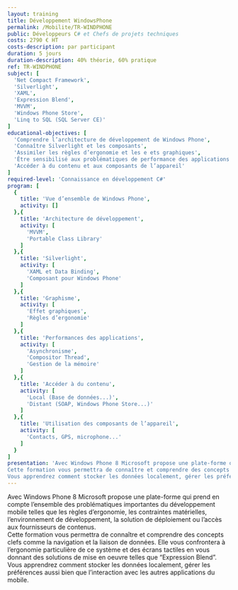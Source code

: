 ```yaml
---
layout: training
title: Développement WindowsPhone
permalink: /Mobilite/TR-WINDPHONE
public: Développeurs C# et Chefs de projets techniques
costs: 2790 € HT
costs-description: par participant
duration: 5 jours
duration-description: 40% théorie, 60% pratique
ref: TR-WINDPHONE
subject: [
  'Net Compact Framework',
  'Silverlight',
  'XAML',
  'Expression Blend',
  'MVVM',
  'Windows Phone Store',
  'Linq to SQL (SQL Server CE)'
]
educational-objectives: [
  'Comprendre l’architecture de développement de Windows Phone',
  'Connaître Silverlight et les composants',
  'Assimiler les règles d’ergonomie et les e ets graphiques',
  'Être sensibilisé aux problématiques de performance des applications',
  'Accéder à du contenu et aux composants de l’appareil'
]
required-level: 'Connaissance en développement C#'
program: [
  {
    title: 'Vue d’ensemble de Windows Phone',
    activity: []
  },{
    title: 'Architecture de développement',
    activity: [
      'MVVM',
      'Portable Class Library'
    ]
  },{
    title: 'Silverlight',
    activity: [
      'XAML et Data Binding',
      'Composant pour Windows Phone'
    ]
  },{
    title: 'Graphisme',
    activity: [
      'Effet graphiques',
      'Règles d’ergonomie'
    ]
  },{
    title: 'Performances des applications',
    activity: [
      'Asynchronisme',
      'Compositor Thread',
      'Gestion de la mémoire'
    ]
  },{
    title: 'Accéder à du contenu',
    activity: [
      'Local (Base de données...)',
      'Distant (SOAP, Windows Phone Store...)'
    ]
  },{
    title: 'Utilisation des composants de l’appareil',
    activity: [
      'Contacts, GPS, microphone...'
    ]
  }
]
presentation: 'Avec Windows Phone 8 Microsoft propose une plate-forme qui prend en compte l’ensemble des problématiques importantes du développement mobile telles que les règles d’ergonomie, les contraintes matérielles, l’environnement de développement, la solution de déploiement ou l’accès aux fournisseurs de contenus.
Cette formation vous permettra de connaître et comprendre des concepts clefs comme la navigation et la liaison de données. Elle vous confrontera à l’ergonomie particulière de ce système et des écrans tactiles en vous donnant des solutions de mise en oeuvre telles que “Expression Blend”.
Vous apprendrez comment stocker les données localement, gérer les préférences aussi bien que l’interaction avec les autres applications du mobile.'
---
```


Avec Windows Phone 8 Microsoft propose une plate-forme qui prend en compte l’ensemble des problématiques importantes du développement mobile telles que les règles d’ergonomie, les contraintes matérielles, l’environnement de développement, la solution de déploiement ou l’accès aux fournisseurs de contenus.  
Cette formation vous permettra de connaître et comprendre des concepts clefs comme la navigation et la liaison de données. Elle vous confrontera à l’ergonomie particulière de ce système et des écrans tactiles en vous donnant des solutions de mise en oeuvre telles que “Expression Blend”.  
Vous apprendrez comment stocker les données localement, gérer les préférences aussi bien que l’interaction avec les autres applications du mobile.  
